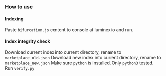 ### How to use

#### Indexing
Paste `bifurcation.js` content to console at luminex.io and run.

#### Index integrity check
Download current index into current directory, rename to `marketplace_old.json`
Download new index into current directory, rename to `marketplace_new.json`
Make sure `python` is installed. Only `python3` tested.
Run `verify.py`